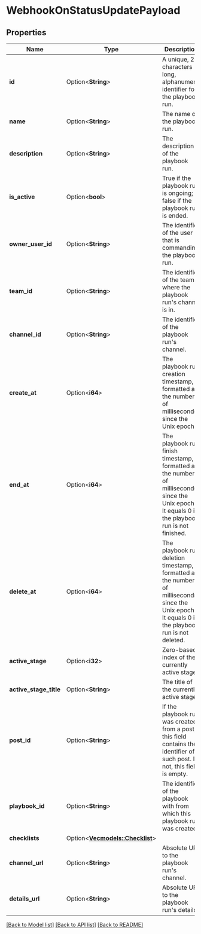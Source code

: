 # WebhookOnStatusUpdatePayload

## Properties

Name | Type | Description | Notes
------------ | ------------- | ------------- | -------------
**id** | Option<**String**> | A unique, 26 characters long, alphanumeric identifier for the playbook run. | [optional]
**name** | Option<**String**> | The name of the playbook run. | [optional]
**description** | Option<**String**> | The description of the playbook run. | [optional]
**is_active** | Option<**bool**> | True if the playbook run is ongoing; false if the playbook run is ended. | [optional]
**owner_user_id** | Option<**String**> | The identifier of the user that is commanding the playbook run. | [optional]
**team_id** | Option<**String**> | The identifier of the team where the playbook run's channel is in. | [optional]
**channel_id** | Option<**String**> | The identifier of the playbook run's channel. | [optional]
**create_at** | Option<**i64**> | The playbook run creation timestamp, formatted as the number of milliseconds since the Unix epoch. | [optional]
**end_at** | Option<**i64**> | The playbook run finish timestamp, formatted as the number of milliseconds since the Unix epoch. It equals 0 if the playbook run is not finished. | [optional]
**delete_at** | Option<**i64**> | The playbook run deletion timestamp, formatted as the number of milliseconds since the Unix epoch. It equals 0 if the playbook run is not deleted. | [optional]
**active_stage** | Option<**i32**> | Zero-based index of the currently active stage. | [optional]
**active_stage_title** | Option<**String**> | The title of the currently active stage. | [optional]
**post_id** | Option<**String**> | If the playbook run was created from a post, this field contains the identifier of such post. If not, this field is empty. | [optional]
**playbook_id** | Option<**String**> | The identifier of the playbook with from which this playbook run was created. | [optional]
**checklists** | Option<[**Vec<models::Checklist>**](Checklist.md)> |  | [optional]
**channel_url** | Option<**String**> | Absolute URL to the playbook run's channel. | [optional]
**details_url** | Option<**String**> | Absolute URL to the playbook run's details. | [optional]

[[Back to Model list]](../README.md#documentation-for-models) [[Back to API list]](../README.md#documentation-for-api-endpoints) [[Back to README]](../README.md)


